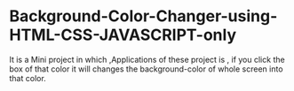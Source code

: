 # Background-Color-Changer-using-HTML-CSS-JAVASCRIPT-only<br>

It is a Mini project in which ,Applications of these project is , if you click the box of that color it will changes the background-color of whole screen into that color.

